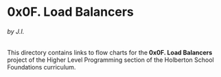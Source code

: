 <h1>0x0F. Load Balancers</h1>
<h6>by J.I.</h6>

This directory contains links to flow charts for the<strong> 0x0F. Load Balancers</strong> project of the Higher Level Programming section of the Holberton School Foundations curriculum.
